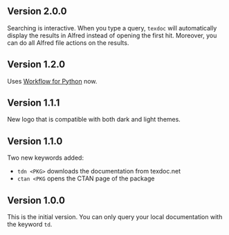 ## Version 2.0.0

Searching is interactive. When you type a query, `texdoc` will automatically
display the results in Alfred instead of opening the first hit.
Moreover, you can do all Alfred file actions on the results.

## Version 1.2.0

Uses [Workflow for Python](https://github.com/deanishe/alfred-workflow) now.

## Version 1.1.1

New logo that is compatible with both dark and light themes.

## Version 1.1.0

Two new keywords added:
 - `tdn <PKG>` downloads the documentation from texdoc.net
 - `ctan <PKG` opens the CTAN page of the package

## Version 1.0.0

This is the initial version.
You can only query your local documentation with the keyword `td`.
